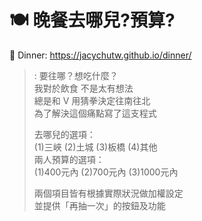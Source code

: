 # 🍽️ 晚餐去哪兒?預算?

🔎 Dinner: https://jacychutw.github.io/dinner/

> : 要往哪？想吃什麼？<br>
> 我對於飲食 不是太有想法<br>
> 總是和 V 用猜拳決定往南往北<br>
> 為了解決這個痛點寫了這支程式<br>
>
> 去哪兒的選項：<br>
> (1)三峽 (2)土城 (3)板橋 (4)其他<br>
> 兩人預算的選項：<br>
> (1)400元內 (2)700元內 (3)1000元內<br>
>
> 兩個項目皆有根據實際狀況做加權設定<br>
> 並提供「再抽一次」的按鈕及功能<br>
